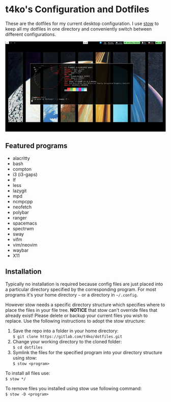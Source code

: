 # t4ko's Configuration and Dotfiles
These are the dotfiles for my current desktop configuration. I use [stow](https://www.gnu.org/software/stow/) to keep all my dotfiles in one directory and conveniently switch between different configurations.

![](desktop.png)

## Featured programs

+ alacritty
+ bash
+ compton
+ i3 (i3-gaps)
+ lf
+ less
+ lazygit
+ mpd
+ ncmpcpp
+ neofetch
+ polybar
+ ranger
+ spacemacs
+ spectrwm
+ sway
+ vifm
+ vim/neovim
+ waybar
+ X11

## Installation

Typically no installation is required because config files are just placed into a particular directory specified by the corresponding program. For most programs it's your home directory `~` or a directory in `~/.config`.

However stow needs a specific directory structure which specifies where to place the files in your file tree. 
**NOTICE** that stow can't override files that already exist! Please delete or backup your current files you wish to replace.
Use the following instructions to adopt the stow structure:
1. Save the repo into a folder in your home directory:  
`$ git clone https://gitlab.com/t4ko/dotfiles.git`
1. Change your working directory to the cloned folder:  
`$ cd dotfiles`
1. Symlink the files for the specified program into your directory structure using stow:  
`$ stow <program>`

To install all files use:  
`$ stow */`

To remove files you installed using stow use following command:  
`$ stow -D <program>`
